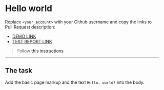 # Hello world
Replace `<your_account>` with your Github username and copy the links to Pull Request description:
- [DEMO LINK](https://mykola-koval.github.io/layout_hello-world/)
- [TEST REPORT LINK](https://mykola-koval.github.io/layout_hello-world/report/html_report/)

> Follow [this instructions](https://github.com/mate-academy/layout_task-guideline#how-to-solve-the-layout-tasks-on-github)
___

## The task
Add the basic page markup and the text `Hello, world!` into the body.
